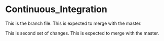 # Continuous_Integration



This is the branch file.
This is expected to merge  with the master.

This is second set of changes.
This is expected to merge  with the master.
